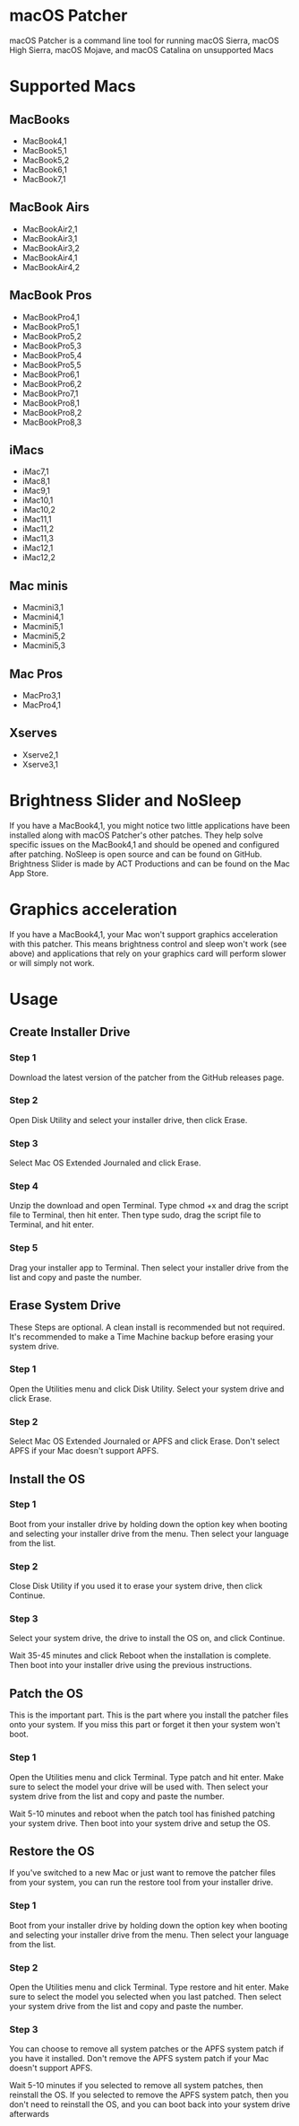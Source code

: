 # macOS Patcher
macOS Patcher is a command line tool for running macOS Sierra, macOS High Sierra, macOS Mojave, and macOS Catalina on unsupported Macs

# Supported Macs

## MacBooks
- MacBook4,1
- MacBook5,1
- MacBook5,2
- MacBook6,1
- MacBook7,1

## MacBook Airs
- MacBookAir2,1
- MacBookAir3,1
- MacBookAir3,2
- MacBookAir4,1
- MacBookAir4,2

## MacBook Pros
- MacBookPro4,1
- MacBookPro5,1
- MacBookPro5,2
- MacBookPro5,3
- MacBookPro5,4
- MacBookPro5,5
- MacBookPro6,1
- MacBookPro6,2
- MacBookPro7,1
- MacBookPro8,1
- MacBookPro8,2
- MacBookPro8,3

## iMacs
- iMac7,1
- iMac8,1
- iMac9,1
- iMac10,1
- iMac10,2
- iMac11,1
- iMac11,2
- iMac11,3
- iMac12,1
- iMac12,2

## Mac minis
- Macmini3,1
- Macmini4,1
- Macmini5,1
- Macmini5,2
- Macmini5,3

## Mac Pros
- MacPro3,1
- MacPro4,1

## Xserves
- Xserve2,1
- Xserve3,1

# Brightness Slider and NoSleep

If you have a MacBook4,1, you might notice two little applications have been installed along with macOS Patcher's other patches. They help solve specific issues on the MacBook4,1 and should be opened and configured after patching. NoSleep is open source and can be found on GitHub. Brightness Slider is made by ACT Productions and can be found on the Mac App Store.

# Graphics acceleration

If you have a MacBook4,1, your Mac won't support graphics acceleration with this patcher. This means brightness control and sleep won't work (see above) and applications that rely on your graphics card will perform slower or will simply not work.

# Usage

## Create Installer Drive

### Step 1

Download the latest version of the patcher from the GitHub releases page.

### Step 2

Open Disk Utility and select your installer drive, then click Erase.

### Step 3

Select Mac OS Extended Journaled and click Erase.

### Step 4

Unzip the download and open Terminal. Type chmod +x and drag the script file to Terminal, then hit enter. Then type sudo, drag the script file to Terminal, and hit enter.

### Step 5

Drag your installer app to Terminal. Then select your installer drive from the list and copy and paste the number.

## Erase System Drive

These Steps are optional. A clean install is recommended but not required. It's recommended to make a Time Machine backup before erasing your system drive.

### Step 1

Open the Utilities menu and click Disk Utility. Select your system drive and click Erase.

### Step 2

Select Mac OS Extended Journaled or APFS and click Erase. Don't select APFS if your Mac doesn't support APFS.

## Install the OS

### Step 1

Boot from your installer drive by holding down the option key when booting and selecting your installer drive from the menu. Then select your language from the list.

### Step 2

Close Disk Utility if you used it to erase your system drive, then click Continue.

### Step 3

Select your system drive, the drive to install the OS on, and click Continue.

Wait 35-45 minutes and click Reboot when the installation is complete. Then boot into your installer drive using the previous instructions.

## Patch the OS

This is the important part. This is the part where you install the patcher files onto your system. If you miss this part or forget it then your system won't boot.

### Step 1

Open the Utilities menu and click Terminal. Type patch and hit enter. Make sure to select the model your drive will be used with. Then select your system drive from the list and copy and paste the number.

Wait 5-10 minutes and reboot when the patch tool has finished patching your system drive. Then boot into your system drive and setup the OS.

## Restore the OS

If you've switched to a new Mac or just want to remove the patcher files from your system, you can run the restore tool from your installer drive.

### Step 1

Boot from your installer drive by holding down the option key when booting and selecting your installer drive from the menu. Then select your language from the list.

### Step 2

Open the Utilities menu and click Terminal. Type restore and hit enter. Make sure to select the model you selected when you last patched. Then select your system drive from the list and copy and paste the number.

### Step 3

You can choose to remove all system patches or the APFS system patch if you have it installed. Don't remove the APFS system patch if your Mac doesn't support APFS.

Wait 5-10 minutes if you selected to remove all system patches, then reinstall the OS. If you selected to remove the APFS system patch, then you don't need to reinstall the OS, and you can boot back into your system drive afterwards